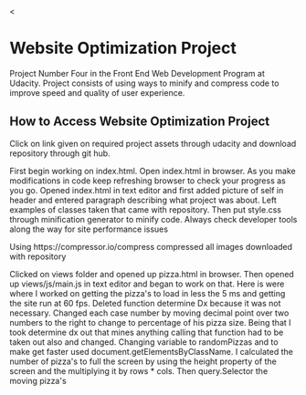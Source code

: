 <<h1>Website Optimization Project</h1>

<p>Project Number Four in the Front End Web Development Program at Udacity. Project consists of using ways to minify and compress code to improve speed and quality of user experience.</p>

<h2>How to Access Website Optimization Project</h2>

<p> Click on link given on required project assets through udacity and download repository through git hub.

<p>First begin working on index.html. Open index.html in browser. As you make modifications in code keep refreshing browser to check your progress as you go. Opened index.html in text editor and first added picture of self in header and entered paragraph describing what project was about. Left examples of classes taken that came with repository. Then put style.css through minification generator to minify code. Always check developer tools along the way for site performance issues </p>

<p> Using https://compressor.io/compress compressed all images downloaded with repository <p>

<p> Clicked on views folder and opened up pizza.html in browser. Then opened up views/js/main.js in text editor and began to work on that. Here is were where I worked on getting the pizza's to load in less the 5 ms and getting the site run at 60 fps. Deleted function determine Dx because it was not necessary. Changed each case number by moving decimal point over two numbers to the right to change to percentage of his pizza size. Being that I took determine dx out that mines anything calling that function had to be taken out also and changed. Changing variable to randomPizzas and to make get faster used document.getElementsByClassName. I calculated the number of pizza's to full the screen by using the height property of the screen and the multiplying it by rows * cols. Then query.Selector the moving pizza's</p>


